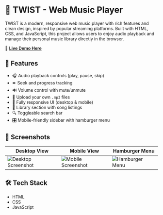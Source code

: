 # 🎵 TWIST - Web Music Player

TWIST is a modern, responsive web music player with rich features and clean design, inspired by popular streaming platforms. Built with HTML, CSS, and JavaScript, this project allows users to enjoy audio playback and manage their personal music library directly in the browser.

🚀 **[Live Demo Here](https://prathameshrsh26.github.io/TWIST-PROJECT/)**

## 🚀 Features

- 🎧 Audio playback controls (play, pause, skip)
- ⏩ Seek and progress tracking
- 🔊 Volume control with mute/unmute
- 📂 Upload your own `.mp3` files
- 📱 Fully responsive UI (desktop & mobile)
- 📑 Library section with song listings
- 🔍 Toggleable search bar
- 🎛️ Mobile-friendly sidebar with hamburger menu

## 📸 Screenshots

| Desktop View | Mobile View | Hamburger Menu |
|--------------|-------------|----------------|
| ![Desktop Screenshot](https://github.com/user-attachments/assets/9ed2b247-e12f-4278-8e7f-49539f523782) | ![Mobile Screenshot](https://github.com/user-attachments/assets/015ea092-711a-4844-bedb-88ce6da3367b) | ![Hamburger Menu](https://github.com/user-attachments/assets/c9e47c73-4e51-44ee-add0-27a8ece16cf4) |


## 🛠️ Tech Stack

- HTML
- CSS
- JavaScript
